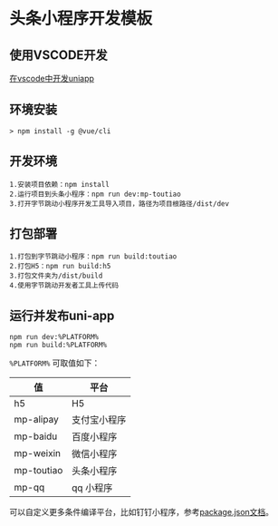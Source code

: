 # 头条小程序开发模板

## 使用VSCODE开发

[在vscode中开发uniapp](https://ask.dcloud.net.cn/article/36286)

## 环境安装

	> npm install -g @vue/cli

## 开发环境

	1.安装项目依赖：npm install
	2.运行项目到头条小程序：npm run dev:mp-toutiao
	3.打开字节跳动小程序开发工具导入项目，路径为项目根路径/dist/dev
	
## 打包部署

	1.打包到字节跳动小程序：npm run build:toutiao
	2.打包H5：npm run build:h5
	3.打包文件夹为/dist/build
	4.使用字节跳动开发者工具上传代码

## 运行并发布uni-app

```
npm run dev:%PLATFORM%
npm run build:%PLATFORM%
```

``%PLATFORM%`` 可取值如下：

|值|平台|
|---|---|
|h5|H5|
|mp-alipay|支付宝小程序|
|mp-baidu|百度小程序|
|mp-weixin|微信小程序|
|mp-toutiao|头条小程序|
|mp-qq|qq 小程序|

可以自定义更多条件编译平台，比如钉钉小程序，参考[package.json文档](https://uniapp.dcloud.io/collocation/package)。
